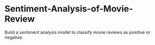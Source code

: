 # Sentiment-Analysis-of-Movie-Review
Build a sentiment analysis model to classify movie reviews as  positive or negative. 
